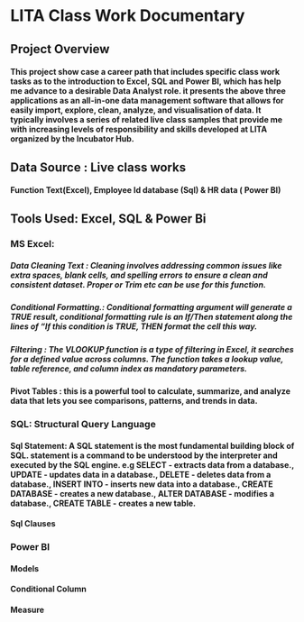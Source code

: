 # LITA Class Work Documentary
## Project Overview 
####  This project show case  a career path that includes specific class work tasks as to the introduction to Excel,  SQL  and Power BI, which has help me advance to a desirable Data Analyst role. it presents the above  three applications as an all-in-one data management software that allows for easily import, explore, clean, analyze, and visualisation of data. It typically involves a series of related live class samples  that provide me with increasing levels of responsibility and skills developed at LITA organized by the Incubator Hub.
## Data Source : Live class works
#### Function Text(Excel), Employee Id database (Sql) & HR data ( Power BI)
## Tools Used: Excel, SQL & Power Bi
 ### MS Excel:
 ##### Data Cleaning Text : Cleaning involves addressing common issues like extra spaces, blank cells, and spelling errors to ensure a clean and consistent dataset. Proper or Trim etc can be use for this function.
 ##### Conditional Formatting.: Conditional formatting argument will generate a TRUE result, conditional formatting rule is an If/Then statement along the lines of “If this condition is TRUE, THEN format the cell this way.
 ##### Filtering : The VLOOKUP function is a type of filtering in Excel, it searches for a defined value across columns. The function takes a lookup value, table reference, and column index as mandatory parameters.
 #### Pivot Tables : this is a powerful tool to calculate, summarize, and analyze data that lets you see comparisons, patterns, and trends in data.
 ### SQL: Structural Query Language
 #### Sql Statement: A SQL statement is the most fundamental building block of SQL. statement is a command to be understood by the interpreter and executed by the SQL engine. e.g SELECT - extracts data from a database., UPDATE - updates data in a database., DELETE - deletes data from a database., INSERT INTO - inserts new data into a database., CREATE DATABASE - creates a new database., ALTER DATABASE - modifies a database., CREATE TABLE - creates a new table.
 #### Sql Clauses
 ### Power BI
 #### Models
 #### Conditional Column
 #### Measure
